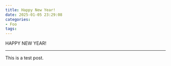```yaml
---
title: Happy New Year!
date: 2025-01-05 23:29:08
categories:
- Foo
tags:
---
```


HAPPY NEW YEAR!

---

This is a test post.


